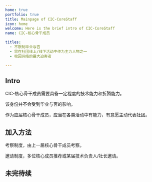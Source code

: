 ```yaml
---
home: true
portfolio: true
title: Mainpage of CIC-CoreStaff
icon: home
welcome: Here is the brief intro of CIC-CoreStaff
name: CIC-核心骨干成员

titles:
  - 不限制毕业与否
  - 需在社团线上/线下活动中作为主力人物之一
  - 校园网络的最大迫害者

---
```


## Intro

CIC-核心骨干成员需要具备一定程度的技术能力和折腾能力。

该身份并不会受到毕业与否的影响。

作为应届核心骨干成员，应当在各类活动中有能力，有意愿主动代表社团。

## 加入方法

考察制度，由上一届核心骨干成员考察。

邀请制度，多位核心成员推荐或某届技术负责人/社长邀请。

## 未完待续



